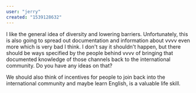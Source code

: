 ```yaml
---
user: "jerry"
created: "1539128632"
---
```


I like the general idea of diversity and lowering barriers. Unfortunately, this is also going to spread out documentation and information about vvvv even more which is very bad I think.
I don't say it shouldn't happen, but there should be ways specified by the people behind vvvv of bringing that documented knowledge of those channels back to the international community. Do you have any ideas on that?

We should also think of incentives for people to join back into the international community and maybe learn English, is a valuable life skill.
